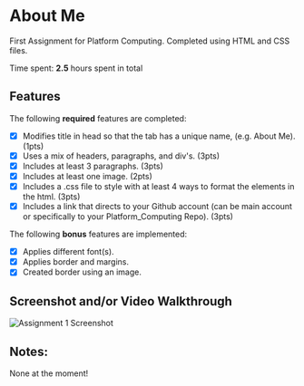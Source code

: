 # About Me

First Assignment for Platform Computing. Completed using HTML and CSS files.

Time spent: **2.5** hours spent in total

## Features

The following **required** features are completed:

- [x] Modifies title in head so that the tab has a unique name, (e.g. About Me). (1pts) 
- [x] Uses a mix of headers, paragraphs, and div's. (3pts) 
- [x] Includes at least 3 paragraphs. (3pts) 
- [x] Includes at least one image. (2pts) 
- [x] Includes a .css file to style with at least 4 ways to format the elements in the html. (3pts)
- [x] Includes a link that directs to your Github account (can be main account or specifically to your Platform_Computing Repo). (3pts)

The following **bonus** features are implemented:

- [x] Applies different font(s). 
- [x] Applies border and margins. 
- [x] Created border using an image.

## Screenshot and/or Video Walkthrough

![Assignment 1 Screenshot](https://i.imgur.com/MeSiJtU.png)



## Notes:
None at the moment!
